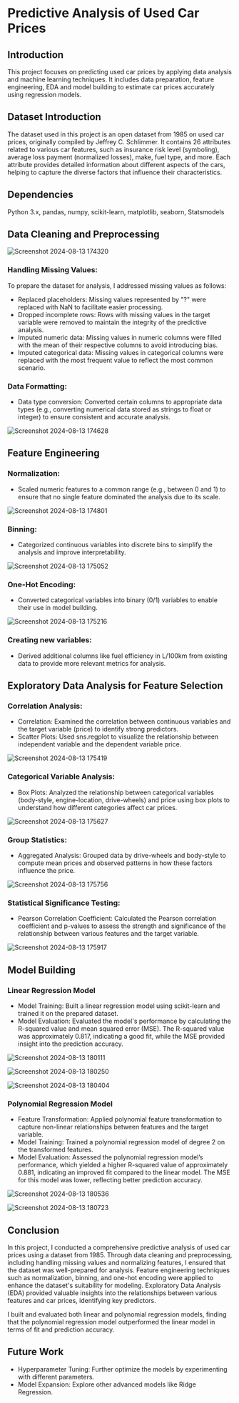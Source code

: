
# Predictive Analysis of Used Car Prices

## Introduction

This project focuses on predicting used car prices by applying data analysis and machine learning techniques. It includes data preparation, feature engineering, EDA and model building to estimate car prices accurately using regression models.



## Dataset Introduction

The dataset used in this project is an open dataset from 1985 on used car prices, originally compiled by Jeffrey C. Schlimmer. It contains 26 attributes related to various car features, such as insurance risk level (symboling), average loss payment (normalized losses), make, fuel type, and more. Each attribute provides detailed information about different aspects of the cars, helping to capture the diverse factors that influence their characteristics.


## Dependencies

Python 3.x, pandas, numpy, scikit-learn, matplotlib, seaborn, Statsmodels

## Data Cleaning and Preprocessing

![Screenshot 2024-08-13 174320](https://github.com/user-attachments/assets/ce7183f8-6a7a-4f40-b42d-8c4d55b6e341)

### Handling Missing Values:

To prepare the dataset for analysis, I addressed missing values as follows:

- Replaced placeholders: Missing values represented by "?" were replaced with NaN to facilitate easier processing.
- Dropped incomplete rows: Rows with missing values in the target variable were removed to maintain the integrity of the predictive analysis.
- Imputed numeric data: Missing values in numeric columns were filled with the mean of their respective columns to avoid introducing bias.
- Imputed categorical data: Missing values in categorical columns were replaced with the most frequent value to reflect the most common scenario.

### Data Formatting:

- Data type conversion: Converted certain columns to appropriate data types (e.g., converting numerical data stored as strings to float or integer) to ensure consistent and accurate analysis.

![Screenshot 2024-08-13 174628](https://github.com/user-attachments/assets/44abb068-8642-4558-b42e-1926db03d55a)

## Feature Engineering

### Normalization: 
- Scaled numeric features to a common range (e.g., between 0 and 1) to ensure that no single feature dominated the analysis due to its scale.
  
![Screenshot 2024-08-13 174801](https://github.com/user-attachments/assets/495037d6-aec3-4af1-ab38-657a53bfe439)

### Binning: 
- Categorized continuous variables into discrete bins to simplify the analysis and improve interpretability.

![Screenshot 2024-08-13 175052](https://github.com/user-attachments/assets/c21835b0-6c0b-4945-b69c-94d77d98ff3a)

### One-Hot Encoding: 
- Converted categorical variables into binary (0/1) variables to enable their use in model building.

![Screenshot 2024-08-13 175216](https://github.com/user-attachments/assets/e3a94a96-641a-4f52-b7cd-e29641f3febb)

### Creating new variables: 
- Derived additional columns like fuel efficiency in L/100km from existing data to provide more relevant metrics for analysis.

## Exploratory Data Analysis for Feature Selection

### Correlation Analysis:
- Correlation: Examined the correlation between continuous variables and the target variable (price) to identify strong predictors.
- Scatter Plots: Used sns.regplot to visualize the relationship between independent variable and the dependent variable price.

![Screenshot 2024-08-13 175419](https://github.com/user-attachments/assets/c8dbfd67-2620-4c08-9b54-c7164012b6c2)

### Categorical Variable Analysis:
- Box Plots: Analyzed the relationship between categorical variables (body-style, engine-location, drive-wheels) and price using box plots to understand how different categories affect car prices.

![Screenshot 2024-08-13 175627](https://github.com/user-attachments/assets/2974546f-6da3-4cf5-93b7-969f352d6917)

### Group Statistics:

- Aggregated Analysis: Grouped data by drive-wheels and body-style to compute mean prices and observed patterns in how these factors influence the price.

![Screenshot 2024-08-13 175756](https://github.com/user-attachments/assets/2da260d6-72c5-4f81-b9e0-2dfe8c5acc20)

### Statistical Significance Testing:

- Pearson Correlation Coefficient: Calculated the Pearson correlation coefficient and p-values to assess the strength and significance of the relationship between various features and the target variable.

![Screenshot 2024-08-13 175917](https://github.com/user-attachments/assets/138671f4-50f3-4200-9587-1726f5c57bb5)

## Model Building 

### Linear Regression Model
- Model Training: Built a linear regression model using scikit-learn and trained it on the prepared dataset.
- Model Evaluation: Evaluated the model's performance by calculating the R-squared value and mean squared error (MSE). The R-squared value was approximately 0.817, indicating a good fit, while the MSE provided insight into the prediction accuracy.

![Screenshot 2024-08-13 180111](https://github.com/user-attachments/assets/55201471-7c50-4a9b-9d5b-12780a06770d)

![Screenshot 2024-08-13 180250](https://github.com/user-attachments/assets/d84100de-7f34-4897-aa26-6ea46036192c)

![Screenshot 2024-08-13 180404](https://github.com/user-attachments/assets/83dbad72-791f-4ea5-b991-01fb238cffda)

### Polynomial Regression Model
- Feature Transformation: Applied polynomial feature transformation to capture non-linear relationships between features and the target variable.
- Model Training: Trained a polynomial regression model of degree 2 on the transformed features.
- Model Evaluation: Assessed the polynomial regression model’s performance, which yielded a higher R-squared value of approximately 0.881, indicating an improved fit compared to the linear model. The MSE for this model was lower, reflecting better prediction accuracy.

![Screenshot 2024-08-13 180536](https://github.com/user-attachments/assets/55e69a76-3180-4d7a-bf18-94c0d53ec541)

![Screenshot 2024-08-13 180723](https://github.com/user-attachments/assets/1433fbfa-64f8-44af-a617-416be1b6a339)

## Conclusion

In this project, I conducted a comprehensive predictive analysis of used car prices using a dataset from 1985. Through data cleaning and preprocessing, including handling missing values and normalizing features, I ensured that the dataset was well-prepared for analysis. Feature engineering techniques such as normalization, binning, and one-hot encoding were applied to enhance the dataset's suitability for modeling. Exploratory Data Analysis (EDA) provided valuable insights into the relationships between various features and car prices, identifying key predictors. 

I built and evaluated both linear and polynomial regression models, finding that the polynomial regression model outperformed the linear model in terms of fit and prediction accuracy.

## Future Work

- Hyperparameter Tuning: Further optimize the models by experimenting with different parameters.
- Model Expansion: Explore other advanced models like Ridge Regression.
